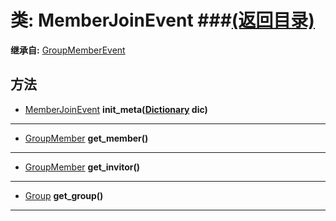 # 类: MemberJoinEvent ###[(返回目录)](README.md)  
  
**继承自:** [GroupMemberEvent](GroupMemberEvent.md)  
  
## 方法 
  
- [MemberJoinEvent](MemberJoinEvent.md) **init_meta([Dictionary](https://docs.godotengine.org/en/latest/classes/class_dictionary.html) dic)**  
  
---  
  
- [GroupMember](GroupMember.md) **get_member()**  
  
---  
  
- [GroupMember](GroupMember.md) **get_invitor()**  
  
---  
  
- [Group](Group.md) **get_group()**  
  
---  
  

